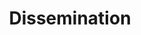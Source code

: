 ---
title: "Dissemination"
description: "Pablo Luesia-Lahoz list of dissemination activities as author."

cascade:
    showEdit: false
    showSummary: true
---